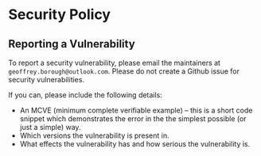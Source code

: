 # Security Policy

## Reporting a Vulnerability

To report a security vulnerability, please email the maintainers at `geoffrey.borough@outlook.com`. Please do not create a Github issue for security vulnerabilities.

If you can, please include the following details:

- An MCVE (minimum complete verifiable example) – this is a short code snippet which demonstrates the error in the the simplest possible (or just a simple) way.
- Which versions the vulnerability is present in.
- What effects the vulnerability has and how serious the vulnerability is.

